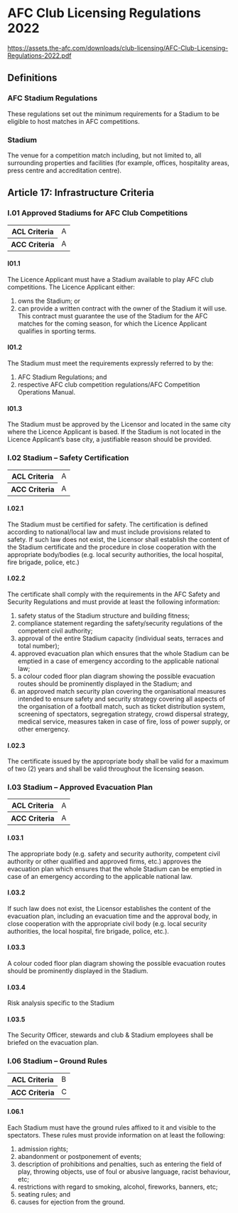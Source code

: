 # AFC Club Licensing Regulations 2022

<https://assets.the-afc.com/downloads/club-licensing/AFC-Club-Licensing-Regulations-2022.pdf>

## Definitions

### AFC Stadium Regulations

These regulations set out the minimum requirements for a Stadium to be eligible to host matches in AFC competitions.

### Stadium

The venue for a competition match including, but not limited to, all surrounding properties and facilities (for example, offices, hospitality areas, press centre and accreditation centre).

## Article 17: Infrastructure Criteria

### I.01 Approved Stadiums for AFC Club Competitions

<table>
  <tbody>
    <tr>
      <th>ACL Criteria</th>
      <td>A</td>
    </tr>
     <tr>
      <th>ACC Criteria</th>
      <td>A</td>
    </tr>
  </tbody>
</table>

#### I01.1

The Licence Applicant must have a Stadium available to play AFC club competitions. The Licence Applicant either:

1. owns the Stadium; or
2. can provide a written contract with the owner of the Stadium it will use. This contract must guarantee the use of the Stadium for the AFC matches for the coming season, for which the Licence Applicant qualifies in sporting terms.

#### I01.2

The Stadium must meet the requirements expressly referred to by the:

1. AFC Stadium Regulations; and
2. respective AFC club competition regulations/AFC Competition Operations Manual.

#### I01.3

The Stadium must be approved by the Licensor and located in the same city where the Licence Applicant is based. If the Stadium is not located in the Licence Applicant’s base city, a justifiable reason should be provided.

### I.02 Stadium – Safety Certification

<table>
  <tbody>
    <tr>
      <th>ACL Criteria</th>
      <td>A</td>
    </tr>
     <tr>
      <th>ACC Criteria</th>
      <td>A</td>
    </tr>
  </tbody>
</table>

#### I.02.1

The Stadium must be certified for safety. The certification is defined according to national/local law and must include provisions related to safety. If such law does not exist,
the Licensor shall establish the content of the Stadium certificate and the procedure in close cooperation with the appropriate body/bodies (e.g. local security authorities, the local hospital, fire brigade, police, etc.)

#### I.02.2

The certificate shall comply with the requirements in the AFC Safety and Security Regulations and must provide at least the following information:

1. safety status of the Stadium structure and building fitness;
2. compliance statement regarding the safety/security regulations of the competent civil authority;
3. approval of the entire Stadium capacity (individual seats, terraces and total number);
4. approved evacuation plan which ensures that the whole Stadium can be emptied in a case of emergency according to the applicable national law;
5. a colour coded floor plan diagram showing the possible evacuation routes should be prominently displayed in the Stadium; and
6. an approved match security plan covering the organisational measures intended to ensure safety and security strategy covering all aspects of the organisation of a football match, such as ticket distribution system, screening of spectators, segregation strategy, crowd dispersal strategy, medical service, measures taken in case of fire, loss of power supply, or other emergency.

#### I.02.3

The certificate issued by the appropriate body shall be valid for a maximum of two (2) years and shall be valid throughout the licensing season.

### I.03 Stadium – Approved Evacuation Plan

<table>
  <tbody>
    <tr>
      <th>ACL Criteria</th>
      <td>A</td>
    </tr>
     <tr>
      <th>ACC Criteria</th>
      <td>A</td>
    </tr>
  </tbody>
</table>

#### I.03.1

The appropriate body (e.g. safety and security authority, competent civil authority or other qualified and approved firms, etc.) approves the evacuation plan which ensures that the whole Stadium can be emptied in case of an emergency according to the applicable national law.

#### I.03.2

If such law does not exist, the Licensor establishes the content of the evacuation plan, including an evacuation time and the approval body, in close cooperation with the appropriate civil body (e.g. local security authorities, the local hospital, fire brigade, police, etc.).

#### I.03.3

A colour coded floor plan diagram showing the possible evacuation routes should be prominently displayed in the Stadium.

#### I.03.4

Risk analysis specific to the Stadium

#### I.03.5

The Security Officer, stewards and club & Stadium employees shall be briefed on the evacuation plan.

### I.06 Stadium – Ground Rules

<table>
  <tbody>
    <tr>
      <th>ACL Criteria</th>
      <td>B</td>
    </tr>
     <tr>
      <th>ACC Criteria</th>
      <td>C</td>
    </tr>
  </tbody>
</table>

#### I.06.1

Each Stadium must have the ground rules affixed to it and visible to the spectators. These rules must provide information on at least the following:

1. admission rights;
2. abandonment or postponement of events;
3. description of prohibitions and penalties, such as entering the field of play, throwing objects, use of foul or abusive language, racist behaviour, etc;
4. restrictions with regard to smoking, alcohol, fireworks, banners, etc;
5. seating rules; and
6. causes for ejection from the ground.
